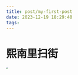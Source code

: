 ```yaml
---
title: post/my-first-post
date: 2023-12-19 18:29:40
tags:
---
```

# 熙南里扫街

<img src="https://github.com/wooley/PhotoJourney/blob/main/source/_posts/assets/SJPS5334-2994999.png?raw=true" style="zoom:30%;" />